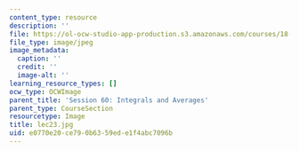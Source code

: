 ```yaml
---
content_type: resource
description: ''
file: https://ol-ocw-studio-app-production.s3.amazonaws.com/courses/18-01sc-single-variable-calculus-fall-2010/e0770e20ce790b6359ede1f4abc7096b_lec23.jpg
file_type: image/jpeg
image_metadata:
  caption: ''
  credit: ''
  image-alt: ''
learning_resource_types: []
ocw_type: OCWImage
parent_title: 'Session 60: Integrals and Averages'
parent_type: CourseSection
resourcetype: Image
title: lec23.jpg
uid: e0770e20-ce79-0b63-59ed-e1f4abc7096b
---
```

